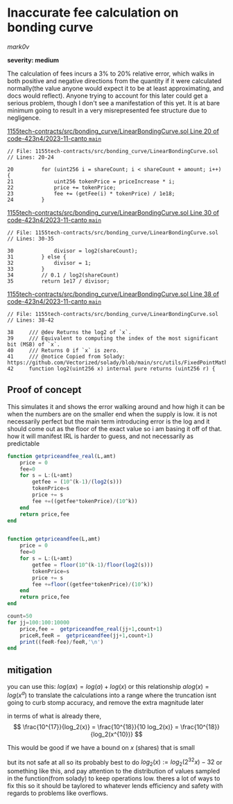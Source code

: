 #  Inaccurate fee calculation on bonding curve

*mark0v*

**severity: medium**

The calculation of fees incurs a 3% to 20% relative error, which walks in both positive and negative directions from the quantity if it were calculated normally(the value anyone would expect it to be at least approximating, and docs would reflect). Anyone trying to account for this later could get a serious problem, though I don't see a manifestation of this yet. It is at bare minimum going to result in a very misrepresented fee structure due to negligence. 

[1155tech-contracts/src/bonding_curve/LinearBondingCurve.sol Line 20 of code-423n4/2023-11-canto ``main``](https://github.com/code-423n4/2023-11-canto/tree/335930cd53cf9a137504a57f1215be52c6d67cb3/1155tech-contracts/src/bonding_curve/LinearBondingCurve.sol#L20)
```solidity
// File: 1155tech-contracts/src/bonding_curve/LinearBondingCurve.sol
// Lines: 20-24

20         for (uint256 i = shareCount; i < shareCount + amount; i++) {
21             uint256 tokenPrice = priceIncrease * i;
22             price += tokenPrice;
23             fee += (getFee(i) * tokenPrice) / 1e18;
24         }
```


[1155tech-contracts/src/bonding_curve/LinearBondingCurve.sol Line 30 of code-423n4/2023-11-canto ``main``](https://github.com/code-423n4/2023-11-canto/tree/335930cd53cf9a137504a57f1215be52c6d67cb3/1155tech-contracts/src/bonding_curve/LinearBondingCurve.sol#L30)
```solidity
// File: 1155tech-contracts/src/bonding_curve/LinearBondingCurve.sol
// Lines: 30-35

30             divisor = log2(shareCount);
31         } else {
32             divisor = 1;
33         }
34         // 0.1 / log2(shareCount)
35         return 1e17 / divisor;
```

[1155tech-contracts/src/bonding_curve/LinearBondingCurve.sol Line 38 of code-423n4/2023-11-canto ``main``](https://github.com/code-423n4/2023-11-canto/tree/335930cd53cf9a137504a57f1215be52c6d67cb3/1155tech-contracts/src/bonding_curve/LinearBondingCurve.sol#L38)
```solidity
// File: 1155tech-contracts/src/bonding_curve/LinearBondingCurve.sol
// Lines: 38-42

38     /// @dev Returns the log2 of `x`.
39     /// Equivalent to computing the index of the most significant bit (MSB) of `x`.
40     /// Returns 0 if `x` is zero.
41     /// @notice Copied from Solady: https://github.com/Vectorized/solady/blob/main/src/utils/FixedPointMathLib.sol
42     function log2(uint256 x) internal pure returns (uint256 r) {
```


Proof of concept
----------------

This simulates it and shows the error walking around and how high it can be when the numbers are on the smaller end when the supply is low. it is not necessarily perfect but the main term introducing error is the log and it should come out as the floor of the exact value so i am basing it off of that. how it will manifest IRL is harder to guess, and not necessarily as predictable  



```julia
function getpriceandfee_real(L,amt)
    price = 0
    fee=0
    for s = L:(L+amt)
        getfee = (10^(k-1)/(log2(s)))
        tokenPrice=s
        price += s
        fee +=((getfee*tokenPrice)/(10^k))
    end
    return price,fee
end


function getpriceandfee(L,amt)
    price = 0
    fee=0
    for s = L:(L+amt)
        getfee = floor(10^(k-1)/floor(log2(s)))
        tokenPrice=s
        price += s
        fee +=floor((getfee*tokenPrice)/(10^k))
    end
    return price,fee
end

count=50
for jj=100:100:10000
    price,fee =  getpriceandfee_real(jj+1,count+1)
    priceR,feeR =  getpriceandfee(jj+1,count+1)
    print((feeR-fee)/feeR,'\n')
end
```


mitigation
----------

you can use this: $log(a x) = log(a)+log(x)$ or this relationship $a log(x) = log(x^a)$ to translate the calculations into a range where the truncation isnt going to curb stomp accuracy, and remove the extra magnitude later

in terms of what is already there, 
$$
\frac{10^{17}}{log_2(x)} = \frac{10^{18}}{10 log_2(x)} = \frac{10^{18}}{log_2(x^{10})}
$$

This would be good if we have a bound on $x$ (shares) that is small

but its not safe at all so its probably best to do $log_2(x) := log_2(2^{32} x) - 32$ or something like this, and pay attention to the distribution of values sampled in the function(from solady) to keep operations low.  theres a lot of ways to fix this so it should be taylored to whatever lends efficiency and safety with regards to problems like overflows. 


